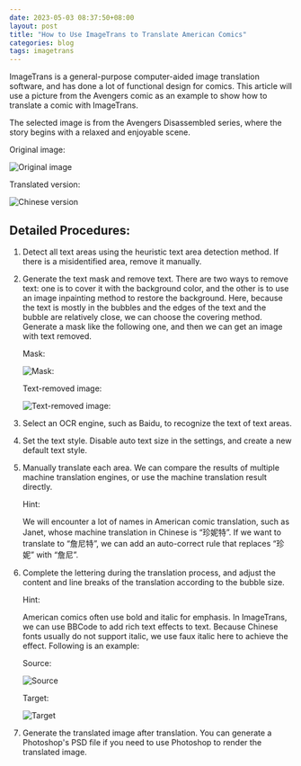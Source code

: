 ```yaml
---
date: 2023-05-03 08:37:50+08:00
layout: post
title: "How to Use ImageTrans to Translate American Comics"
categories: blog
tags: imagetrans
---
```


ImageTrans is a general-purpose computer-aided image translation software, and has done a lot of functional design for comics. This article will use a picture from the Avengers comic as an example to show how to translate a comic with ImageTrans.

The selected image is from the Avengers Disassembled series, where the story begins with a relaxed and enjoyable scene.

Original image:

![Original image](/album/us-comics/avengers.jpg)

Translated version:

![Chinese version](/album/us-comics/avengers-translated.jpg)


## Detailed Procedures:

1. Detect all text areas using the heuristic text area detection method. If there is a misidentified area, remove it manually.
2. Generate the text mask and remove text. There are two ways to remove text: one is to cover it with the background color, and the other is to use an image inpainting method to restore the background. Here, because the text is mostly in the bubbles and the edges of the text and the bubble are relatively close, we can choose the covering method. Generate a mask like the following one, and then we can get an image with text removed.

   Mask:

   ![Mask:](/album/us-comics/avengers-mask.jpg)

   Text-removed image:

   ![Text-removed image:](/album/us-comics/avengers-text-removed.jpg)

3. Select an OCR engine, such as Baidu, to recognize the text of text areas.
4. Set the text style. Disable auto text size in the settings, and create a new default text style.
5. Manually translate each area. We can compare the results of multiple machine translation engines, or use the machine translation result directly.

   Hint:

   We will encounter a lot of names in American comic translation, such as Janet, whose machine translation in Chinese is “珍妮特”. If we want to translate to “詹尼特”, we can add an auto-correct rule that replaces “珍妮” with “詹尼”.


6. Complete the lettering during the translation process, and adjust the content and line breaks of the translation according to the bubble size.

   Hint:
   
   American comics often use bold and italic for emphasis. In ImageTrans, we can use BBCode to add rich text effects to text. Because Chinese fonts usually do not support italic, we use faux italic here to achieve the effect. Following is an example:

   Source:

   ![Source](/album/us-comics/bold-italic-example.jpg)

   Target:

   ![Target](/album/us-comics/bold-italic-transaltion-example.jpg)


7. Generate the translated image after translation. You can generate a Photoshop's PSD file if you need to use Photoshop to render the translated image.
